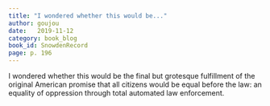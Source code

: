```yaml
---
title: "I wondered whether this would be..."
author: goujou
date:   2019-11-12
category: book_blog
book_id: SnowdenRecord
page: p. 196
---
```

I wondered whether this would be the final but grotesque fulfillment of the original American promise that all citizens would be equal before the law: an equality of oppression through total automated law enforcement.

